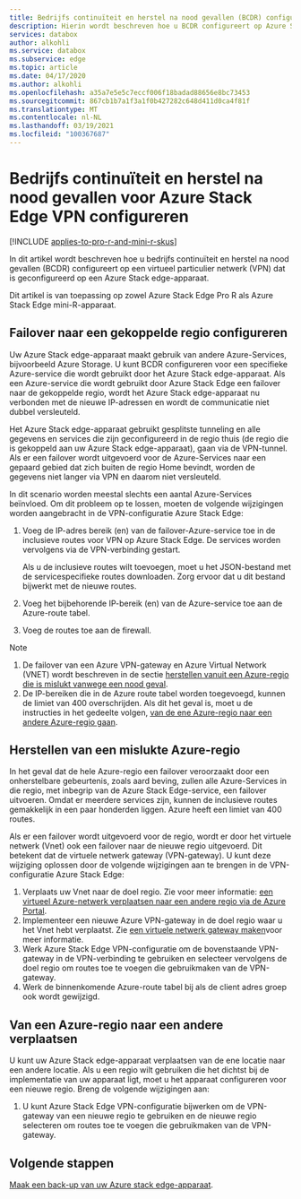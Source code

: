 ```yaml
---
title: Bedrijfs continuïteit en herstel na nood gevallen (BCDR) configureren op Azure Stack Edge VPN (virtueel particulier netwerk)
description: Hierin wordt beschreven hoe u BCDR configureert op Azure Stack Edge VPN.
services: databox
author: alkohli
ms.service: databox
ms.subservice: edge
ms.topic: article
ms.date: 04/17/2020
ms.author: alkohli
ms.openlocfilehash: a35a7e5e5c7eccf006f18badad88656e8bc73453
ms.sourcegitcommit: 867cb1b7a1f3a1f0b427282c648d411d0ca4f81f
ms.translationtype: MT
ms.contentlocale: nl-NL
ms.lasthandoff: 03/19/2021
ms.locfileid: "100367687"
---
```

# <a name="configure-business-continuity-and-disaster-recovery-for-azure-stack-edge-vpn"></a>Bedrijfs continuïteit en herstel na nood gevallen voor Azure Stack Edge VPN configureren

[!INCLUDE [applies-to-pro-r-and-mini-r-skus](../../includes/azure-stack-edge-applies-to-pro-r-mini-r-sku.md)]

In dit artikel wordt beschreven hoe u bedrijfs continuïteit en herstel na nood gevallen (BCDR) configureert op een virtueel particulier netwerk (VPN) dat is geconfigureerd op een Azure Stack edge-apparaat.

Dit artikel is van toepassing op zowel Azure Stack Edge Pro R als Azure Stack Edge mini-R-apparaat.

## <a name="configure-failover-to-a-paired-region"></a>Failover naar een gekoppelde regio configureren

Uw Azure Stack edge-apparaat maakt gebruik van andere Azure-Services, bijvoorbeeld Azure Storage. U kunt BCDR configureren voor een specifieke Azure-service die wordt gebruikt door het Azure Stack edge-apparaat. Als een Azure-service die wordt gebruikt door Azure Stack Edge een failover naar de gekoppelde regio, wordt het Azure Stack edge-apparaat nu verbonden met de nieuwe IP-adressen en wordt de communicatie niet dubbel versleuteld. 

Het Azure Stack edge-apparaat gebruikt gesplitste tunneling en alle gegevens en services die zijn geconfigureerd in de regio thuis (de regio die is gekoppeld aan uw Azure Stack edge-apparaat), gaan via de VPN-tunnel. Als er een failover wordt uitgevoerd voor de Azure-Services naar een gepaard gebied dat zich buiten de regio Home bevindt, worden de gegevens niet langer via VPN en daarom niet versleuteld. 

In dit scenario worden meestal slechts een aantal Azure-Services beïnvloed. Om dit probleem op te lossen, moeten de volgende wijzigingen worden aangebracht in de VPN-configuratie Azure Stack Edge:

1. Voeg de IP-adres bereik (en) van de failover-Azure-service toe in de inclusieve routes voor VPN op Azure Stack Edge. De services worden vervolgens via de VPN-verbinding gestart.

    Als u de inclusieve routes wilt toevoegen, moet u het JSON-bestand met de servicespecifieke routes downloaden. Zorg ervoor dat u dit bestand bijwerkt met de nieuwe routes.
2. Voeg het bijbehorende IP-bereik (en) van de Azure-service toe aan de Azure-route tabel.
3. Voeg de routes toe aan de firewall.

> [!NOTE]
>
> 1. De failover van een Azure VPN-gateway en Azure Virtual Network (VNET) wordt beschreven in de sectie [herstellen vanuit een Azure-regio die is mislukt vanwege een nood geval](#recover-from-a-failed-azure-region).
> 2. De IP-bereiken die in de Azure route tabel worden toegevoegd, kunnen de limiet van 400 overschrijden. Als dit het geval is, moet u de instructies in het gedeelte volgen, [van de ene Azure-regio naar een andere Azure-regio gaan](#move-from-an-azure-region-to-another).

## <a name="recover-from-a-failed-azure-region"></a>Herstellen van een mislukte Azure-regio

In het geval dat de hele Azure-regio een failover veroorzaakt door een onherstelbare gebeurtenis, zoals aard beving, zullen alle Azure-Services in die regio, met inbegrip van de Azure Stack Edge-service, een failover uitvoeren. Omdat er meerdere services zijn, kunnen de inclusieve routes gemakkelijk in een paar honderden liggen. Azure heeft een limiet van 400 routes. 

Als er een failover wordt uitgevoerd voor de regio, wordt er door het virtuele netwerk (Vnet) ook een failover naar de nieuwe regio uitgevoerd. Dit betekent dat de virtuele netwerk gateway (VPN-gateway). U kunt deze wijziging oplossen door de volgende wijzigingen aan te brengen in de VPN-configuratie Azure Stack Edge:

1. Verplaats uw Vnet naar de doel regio. Zie voor meer informatie: [een virtueel Azure-netwerk verplaatsen naar een andere regio via de Azure Portal](../virtual-network/move-across-regions-vnet-portal.md).
2. Implementeer een nieuwe Azure VPN-gateway in de doel regio waar u het Vnet hebt verplaatst. Zie [een virtuele netwerk gateway maken](../vpn-gateway/vpn-gateway-howto-point-to-site-resource-manager-portal.md#creategw)voor meer informatie.
3. Werk Azure Stack Edge VPN-configuratie om de bovenstaande VPN-gateway in de VPN-verbinding te gebruiken en selecteer vervolgens de doel regio om routes toe te voegen die gebruikmaken van de VPN-gateway.
4. Werk de binnenkomende Azure-route tabel bij als de client adres groep ook wordt gewijzigd. 

## <a name="move-from-an-azure-region-to-another"></a>Van een Azure-regio naar een andere verplaatsen

U kunt uw Azure Stack edge-apparaat verplaatsen van de ene locatie naar een andere locatie. Als u een regio wilt gebruiken die het dichtst bij de implementatie van uw apparaat ligt, moet u het apparaat configureren voor een nieuwe regio. Breng de volgende wijzigingen aan:

1. U kunt Azure Stack Edge VPN-configuratie bijwerken om de VPN-gateway van een nieuwe regio te gebruiken en de nieuwe regio selecteren om routes toe te voegen die gebruikmaken van de VPN-gateway.

## <a name="next-steps"></a>Volgende stappen

[Maak een back-up van uw Azure stack edge-apparaat](azure-stack-edge-gpu-prepare-device-failure.md).